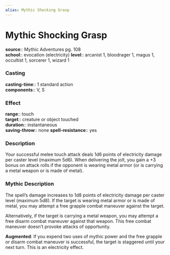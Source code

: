 ```yaml
---
alias: Mythic Shocking Grasp
---
```


# Mythic Shocking Grasp

**source**:: Mythic Adventures pg. 108  
**school**:: evocation (electricity)
**level**:: arcanist 1, bloodrager 1, magus 1, occultist 1, sorcerer 1, wizard 1

### Casting 

**casting-time**:: 1 standard action  
**components**:: V, S

### Effect 

**range**:: touch  
**target**:: creature or object touched  
**duration**:: instantaneous  
**saving-throw**:: none
**spell-resistance**:: yes

### Description 

Your successful melee touch attack deals 1d6 points of electricity damage per caster level (maximum 5d6). When delivering the jolt, you gain a +3 bonus on attack rolls if the opponent is wearing metal armor (or is carrying a metal weapon or is made of metal).

### Mythic Description

The spell’s damage increases to 1d8 points of electricity damage per caster level (maximum 5d8). If the target is wearing metal armor or is made of metal, you may attempt a free grapple combat maneuver against the target.  
  
Alternatively, if the target is carrying a metal weapon, you may attempt a free disarm combat maneuver against that weapon. This free combat maneuver doesn’t provoke attacks of opportunity.  
  
**Augmented**: If you expend two uses of mythic power and the free grapple or disarm combat maneuver is successful, the target is staggered until your next turn. This is an electricity effect.
